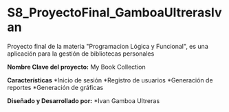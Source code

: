 # S8_ProyectoFinal_GamboaUltrerasIvan
Proyecto final de la materia "Programacion Lógica y Funcional", es una aplicación para la gestión de bibliotecas personales

**Nombre Clave del proyecto:**
My Book Collection

**Características**
*Inicio de sesión
*Registro de usuarios
*Generación de reportes
*Generación de gráficas

**Diseñado y Desarrollado por:** 
*Ivan Gamboa Ultreras
